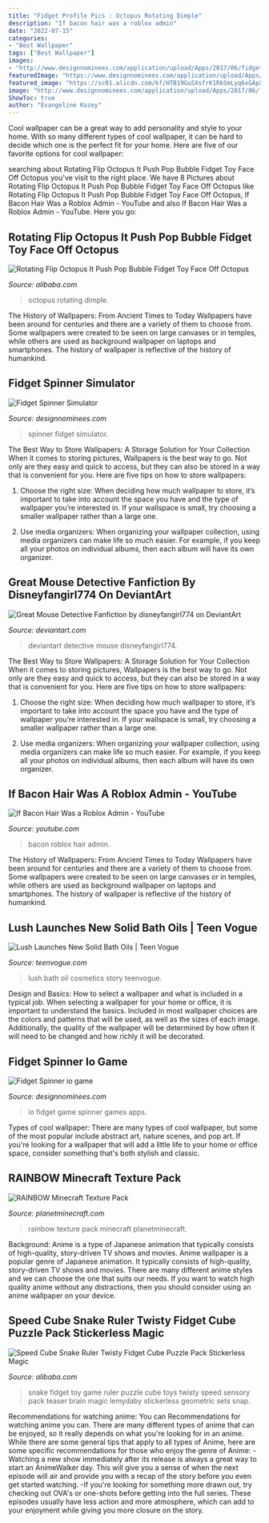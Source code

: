 ```yaml
---
title: "Fidget Profile Pics : Octopus Rotating Dimple"
description: "If bacon hair was a roblox admin"
date: "2022-07-15"
categories:
- "Best Wallpaper"
tags: ["Best Wallpaper"]
images:
- "http://www.designnominees.com/application/upload/Apps/2017/06/fidget-spinner-simulator-190.png"
featuredImage: "https://www.designnominees.com/application/upload/Apps/2017/06/fidget-spinner-io-game-161.png"
featured_image: "https://sc01.alicdn.com/kf/HTB19GuSXsfrK1RkSmLyq6xGApXaj/234184895/HTB19GuSXsfrK1RkSmLyq6xGApXaj.jpg"
image: "http://www.designnominees.com/application/upload/Apps/2017/06/fidget-spinner-simulator-190.png"
ShowToc: true
author: "Evangeline Kozey"
---
```



Cool wallpaper can be a great way to add personality and style to your home. With so many different types of cool wallpaper, it can be hard to decide which one is the perfect fit for your home. Here are five of our favorite options for cool wallpaper: 

	

		
searching about Rotating Flip Octopus It Push Pop Bubble Fidget Toy Face Off Octopus you've visit to the right place. We have 8 Pictures about Rotating Flip Octopus It Push Pop Bubble Fidget Toy Face Off Octopus like Rotating Flip Octopus It Push Pop Bubble Fidget Toy Face Off Octopus, If Bacon Hair Was a Roblox Admin - YouTube and also If Bacon Hair Was a Roblox Admin - YouTube. Here you go:
		
    
## Rotating Flip Octopus It Push Pop Bubble Fidget Toy Face Off Octopus

<img loading=lazy src="https://img.alicdn.com/imgextra/i2/6000000006070/O1CN01tW5IER1ui6oryE4oy_!!6000000006070-0-m_tb_svideo_preimg.jpg" onerror="this.onerror=null;this.src='https://tse4.mm.bing.net/th?id=OIP.ZCB2TA0XqXgHHxbDsgkQNwHaEK&amp;pid=15.1';" alt="Rotating Flip Octopus It Push Pop Bubble Fidget Toy Face Off Octopus">

_Source: alibaba.com_

>octopus rotating dimple. 

	

The History of Wallpapers: From Ancient Times to Today
Wallpapers have been around for centuries and there are a variety of them to choose from. Some wallpapers were created to be seen on large canvases or in temples, while others are used as background wallpaper on laptops and smartphones. The history of wallpaper is reflective of the history of humankind.

    
## Fidget Spinner Simulator

<img loading=lazy src="http://www.designnominees.com/application/upload/Apps/2017/06/fidget-spinner-simulator-190.png" onerror="this.onerror=null;this.src='https://tse4.mm.bing.net/th?id=OIP.EACcwE5b3oct32Pkzn55BwHaMd&amp;pid=15.1';" alt="Fidget Spinner Simulator">

_Source: designnominees.com_

>spinner fidget simulator. 

	

The Best Way to Store Wallpapers: A Storage Solution for Your Collection
When it comes to storing pictures, Wallpapers is the best way to go. Not only are they easy and quick to access, but they can also be stored in a way that is convenient for you. Here are five tips on how to store wallpapers:
1) Choose the right size: When deciding how much wallpaper to store, it’s important to take into account the space you have and the type of wallpaper you’re interested in. If your wallspace is small, try choosing a smaller wallpaper rather than a large one.

2) Use media organizers: When organizing your wallpaper collection, using media organizers can make life so much easier. For example, if you keep all your photos on individual albums, then each album will have its own organizer.

    
## Great Mouse Detective Fanfiction By Disneyfangirl774 On DeviantArt

<img loading=lazy src="https://img00.deviantart.net/cad1/i/2019/185/5/c/gmd__from_foe_to_friend___ch_3_by_disneyfangirl774-ddawu7g.jpg" onerror="this.onerror=null;this.src='https://tse3.mm.bing.net/th?id=OIP.p1jWY1vZiz0EqhSkvR8frAHaKI&amp;pid=15.1';" alt="Great Mouse Detective Fanfiction by disneyfangirl774 on DeviantArt">

_Source: deviantart.com_

>deviantart detective mouse disneyfangirl774. 

	

The Best Way to Store Wallpapers: A Storage Solution for Your Collection
When it comes to storing pictures, Wallpapers is the best way to go. Not only are they easy and quick to access, but they can also be stored in a way that is convenient for you. Here are five tips on how to store wallpapers:
1) Choose the right size: When deciding how much wallpaper to store, it’s important to take into account the space you have and the type of wallpaper you’re interested in. If your wallspace is small, try choosing a smaller wallpaper rather than a large one.

2) Use media organizers: When organizing your wallpaper collection, using media organizers can make life so much easier. For example, if you keep all your photos on individual albums, then each album will have its own organizer.

    
## If Bacon Hair Was A Roblox Admin - YouTube

<img loading=lazy src="https://i.ytimg.com/vi/1i3T0g65i3k/maxresdefault.jpg" onerror="this.onerror=null;this.src='https://tse3.mm.bing.net/th?id=OIP.5UBnno2KLzC2uXXX5r547gHaEK&amp;pid=15.1';" alt="If Bacon Hair Was a Roblox Admin - YouTube">

_Source: youtube.com_

>bacon roblox hair admin. 

	

The History of Wallpapers: From Ancient Times to Today
Wallpapers have been around for centuries and there are a variety of them to choose from. Some wallpapers were created to be seen on large canvases or in temples, while others are used as background wallpaper on laptops and smartphones. The history of wallpaper is reflective of the history of humankind.

    
## Lush Launches New Solid Bath Oils | Teen Vogue

<img loading=lazy src="https://assets.teenvogue.com/photos/5a4d49d70f8bde2136c61572/16:9/w_1280,c_limit/lush-bath-oil-fb.jpg" onerror="this.onerror=null;this.src='https://tse3.mm.bing.net/th?id=OIP.ybDHDDfym-chTHlptCtA6QHaD4&amp;pid=15.1';" alt="Lush Launches New Solid Bath Oils | Teen Vogue">

_Source: teenvogue.com_

>lush bath oil cosmetics story teenvogue. 

	

Design and Basics: How to select a wallpaper and what is included in a typical job.
When selecting a wallpaper for your home or office, it is important to understand the basics. Included in most wallpaper choices are the colors and patterns that will be used, as well as the sizes of each image. Additionally, the quality of the wallpaper will be determined by how often it will need to be changed and how richly it will be decorated.

    
## Fidget Spinner Io Game

<img loading=lazy src="https://www.designnominees.com/application/upload/Apps/2017/06/fidget-spinner-io-game-161.png" onerror="this.onerror=null;this.src='https://tse2.mm.bing.net/th?id=OIP.7MhUyuMnGuV2exdzJRlUAgHaEK&amp;pid=15.1';" alt="Fidget Spinner io game">

_Source: designnominees.com_

>io fidget game spinner games apps. 

	

Types of cool wallpaper:
There are many types of cool wallpaper, but some of the most popular include abstract art, nature scenes, and pop art. If you're looking for a wallpaper that will add a little life to your home or office space, consider something that's both stylish and classic.

    
## RAINBOW Minecraft Texture Pack

<img loading=lazy src="https://static.planetminecraft.com/files/resource_media/screenshot/1235/TITLE_3482311.jpg" onerror="this.onerror=null;this.src='https://tse4.mm.bing.net/th?id=OIP.tyKgLNXundu17HBNs_dXtQHaFj&amp;pid=15.1';" alt="RAINBOW Minecraft Texture Pack">

_Source: planetminecraft.com_

>rainbow texture pack minecraft planetminecraft. 

	

Background: Anime is a type of Japanese animation that typically consists of high-quality, story-driven TV shows and movies.
Anime wallpaper is a popular genre of Japanese animation. It typically consists of high-quality, story-driven TV shows and movies. There are many different anime styles and we can choose the one that suits our needs. If you want to watch high quality anime without any distractions, then you should consider using an anime wallpaper on your device.

    
## Speed Cube Snake Ruler Twisty Fidget Cube Puzzle Pack Stickerless Magic

<img loading=lazy src="https://sc01.alicdn.com/kf/HTB19GuSXsfrK1RkSmLyq6xGApXaj/234184895/HTB19GuSXsfrK1RkSmLyq6xGApXaj.jpg" onerror="this.onerror=null;this.src='https://tse3.mm.bing.net/th?id=OIP.jrq2Z2Tx5TYEMt5Uw_4jLAHaHa&amp;pid=15.1';" alt="Speed Cube Snake Ruler Twisty Fidget Cube Puzzle Pack Stickerless Magic">

_Source: alibaba.com_

>snake fidget toy game ruler puzzle cube toys twisty speed sensory pack teaser brain magic lemydaby stickerless geometric sets snap. 

	

Recommendations for watching anime: You can
Recommendations for watching anime you can. There are many different types of anime that can be enjoyed, so it really depends on what you're looking for in an anime. While there are some general tips that apply to all types of Anime, here are some specific recommendations for those who enjoy the genre of Anime: 
-Watching a new show immediately after its release is always a great way to start an AnimeWalker day. This will give you a sense of when the next episode will air and provide you with a recap of the story before you even get started watching. 
-If you're looking for something more drawn out, try checking out OVA's or one-shots before getting into the full series. These episodes usually have less action and more atmosphere, which can add to your enjoyment while giving you more closure on the story.

